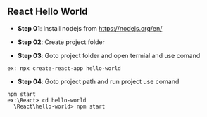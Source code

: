 
## React Hello World

- **Step 01**: Install nodejs from https://nodejs.org/en/

- **Step 02**: Create project folder

- **Step 03**: Goto project folder and open termial and use comand
``` npx create-react-app <project  name>  
ex: npx create-react-app hello-world 
```


- **Step 04**: Goto project path and run project use comand
``` 
npm start
ex:\React> cd hello-world
  \React\hello-world> npm start
  ``` 
<!--stackedit_data:
eyJoaXN0b3J5IjpbMTIyOTU5NjU1OSwtMjkwMDk2MzY5XX0=
-->